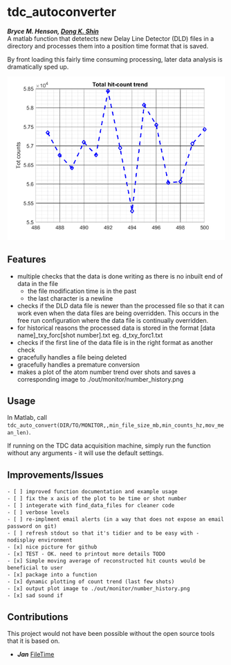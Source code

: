 # tdc_autoconverter
***Bryce M. Henson, [Dong K. Shin](https://github.com/spicydonkey)***  
A matlab function that detetects new Delay Line Detector (DLD) files in a directory and processes them into a position time format that is saved.  

By front loading this fairly time consuming processing, later data analysis is dramatically sped up.

![Count histor](number_history.png)



## Features
- multiple checks that the data is done writing as there is no inbuilt end of data in the file
  -  the file modification time is in the past
  -  the last character is a newline
- checks if the DLD data file is newer than the processed file so that it can work even when the data files are being overridden. This occurs in the free run configuration where the data file is continually overridden. 
- for historical reasons the processed data is stored in the format [data name]_txy_forc[shot number].txt  eg. d_txy_forc1.txt
- checks if the first line of the data file is in the right format as another check
- gracefully handles a file being deleted
- gracefully handles a premature conversion
- makes a plot of the atom number trend over shots and saves a corresponding image to ./out/monitor/number_history.png

## Usage
In Matlab, call ````tdc_auto_convert(DIR/TO/MONITOR,,min_file_size_mb,min_counts_hz,mov_mean_len)````.

If running on the TDC data acquisition machine, simply run the function without any arguments - it will use the default settings. 
 
## Improvements/Issues
    - [ ] improved function documentation and example usage
	- [ ] fix the x axis of the plot to be time or shot number
	- [ ] integerate with find_data_files for cleaner code
	- [ ] verbose levels
    - [ ] re-implment email alerts (in a way that does not expose an email password on git)
    - [ ] refresh stdout so that it's tidier and to be easy with -nodisplay environment
	- [x] nice picture for github
	- [x] TEST - OK. need to printout more details TODO
    - [x] Simple moving average of reconstructed hit counts would be beneficial to user 
    - [x] package into a function
    - [x] dynamic plotting of count trend (last few shots)
	- [x] output plot image to ./out/monitor/number_history.png
	- [x] sad sound if
    
## Contributions
This project would not have been possible without the open source tools that it is based on.
- ***Jan*** [FileTime](https://au.mathworks.com/matlabcentral/fileexchange/24671-filetime)
